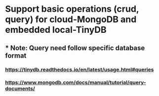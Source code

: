 # Support basic operations (crud, query) for cloud-MongoDB and embedded local-TinyDB

## \* Note: Query need follow specific database format

### https://tinydb.readthedocs.io/en/latest/usage.html#queries

### https://www.mongodb.com/docs/manual/tutorial/query-documents/

### 
